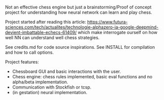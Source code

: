 Not an effective chess engine but just a brainstorming/Proof of concept project for understanding how neural network can learn and play chess.

Project started after reading this article:
https://www.futura-sciences.com/tech/actualites/technologie-alphazero-ia-google-deepmind-devient-imbattable-echecs-61409/
which make interrogate ourself on how well NN can understand well chess strategies.

See credits.md for code source inspirations.
See INSTALL for compilation and how to call options.

Project features:
* Chessboard GUI and basic interactions with the user.
* Chess engine: chess rules implemented, basic eval functions and no alpha/beta implementation.
* Communication with Stockfish or tcsp.
* (in gestation) neural implementation.
